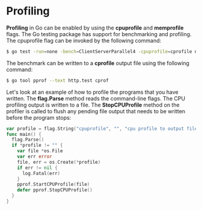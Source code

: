 # Profiling

**Profiling** in Go can be enabled by using the **cpuprofile** and **memprofile** flags. The Go testing package has support for benchmarking and profiling. The cpuprofile flag can be invoked by the following command:

```bash
$ go test -run=none -bench=ClientServerParallel4 -cpuprofile=cprofile net/http
```

The benchmark can be written to a **cprofile** output file using the following command:

```bash
$ go tool pprof --text http.test cprof
```

Let's look at an example of how to profile the programs that you have written. The **flag.Parse** method reads the command-line flags. The CPU profiling output is written to a file. The **StopCPUProfile** method on the profiler is called to flush any pending file output that needs to be written before the program stops:

```go
var profile = flag.String("cpuprofile", "", "cpu profile to output file")
func main() {
  flag.Parse()
  if *profile != "" {
    var file *os.File
    var err error
    file, err = os.Create(*profile)
    if err != nil {
      log.Fatal(err)
    }
    pprof.StartCPUProfile(file)
    defer pprof.StopCPUProfile()
  }
}
```

